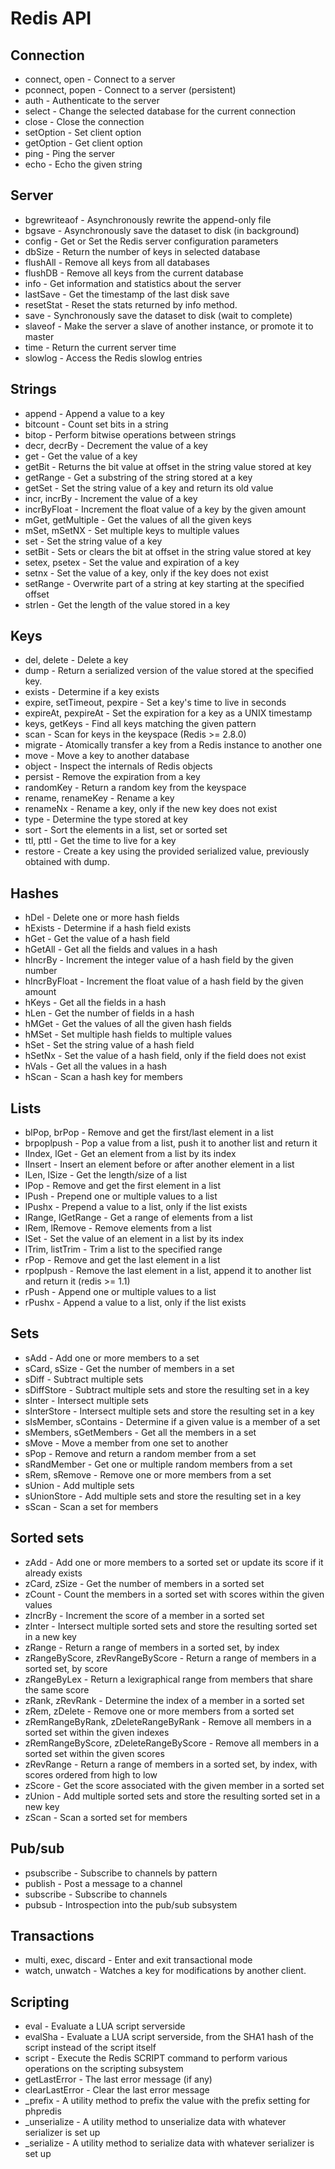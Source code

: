 # Redis API

## Connection

* connect, open - Connect to a server
* pconnect, popen - Connect to a server (persistent)
* auth - Authenticate to the server
* select - Change the selected database for the current connection
* close - Close the connection
* setOption - Set client option
* getOption - Get client option
* ping - Ping the server
* echo - Echo the given string

## Server

* bgrewriteaof - Asynchronously rewrite the append-only file
* bgsave - Asynchronously save the dataset to disk (in background)
* config - Get or Set the Redis server configuration parameters
* dbSize - Return the number of keys in selected database
* flushAll - Remove all keys from all databases
* flushDB - Remove all keys from the current database
* info - Get information and statistics about the server
* lastSave - Get the timestamp of the last disk save
* resetStat - Reset the stats returned by info method.
* save - Synchronously save the dataset to disk (wait to complete)
* slaveof - Make the server a slave of another instance, or promote it to master
* time - Return the current server time
* slowlog - Access the Redis slowlog entries

## Strings

* append - Append a value to a key
* bitcount - Count set bits in a string
* bitop - Perform bitwise operations between strings
* decr, decrBy - Decrement the value of a key
* get - Get the value of a key
* getBit - Returns the bit value at offset in the string value stored at key
* getRange - Get a substring of the string stored at a key
* getSet - Set the string value of a key and return its old value
* incr, incrBy - Increment the value of a key
* incrByFloat - Increment the float value of a key by the given amount
* mGet, getMultiple - Get the values of all the given keys
* mSet, mSetNX - Set multiple keys to multiple values
* set - Set the string value of a key
* setBit - Sets or clears the bit at offset in the string value stored at key
* setex, psetex - Set the value and expiration of a key
* setnx - Set the value of a key, only if the key does not exist
* setRange - Overwrite part of a string at key starting at the specified offset
* strlen - Get the length of the value stored in a key

## Keys

* del, delete - Delete a key
* dump - Return a serialized version of the value stored at the specified key.
* exists - Determine if a key exists
* expire, setTimeout, pexpire - Set a key's time to live in seconds
* expireAt, pexpireAt - Set the expiration for a key as a UNIX timestamp
* keys, getKeys - Find all keys matching the given pattern
* scan - Scan for keys in the keyspace (Redis >= 2.8.0)
* migrate - Atomically transfer a key from a Redis instance to another one
* move - Move a key to another database
* object - Inspect the internals of Redis objects
* persist - Remove the expiration from a key
* randomKey - Return a random key from the keyspace
* rename, renameKey - Rename a key
* renameNx - Rename a key, only if the new key does not exist
* type - Determine the type stored at key
* sort - Sort the elements in a list, set or sorted set
* ttl, pttl - Get the time to live for a key
* restore - Create a key using the provided serialized value, previously obtained with dump.

## Hashes

* hDel - Delete one or more hash fields
* hExists - Determine if a hash field exists
* hGet - Get the value of a hash field
* hGetAll - Get all the fields and values in a hash
* hIncrBy - Increment the integer value of a hash field by the given number
* hIncrByFloat - Increment the float value of a hash field by the given amount
* hKeys - Get all the fields in a hash
* hLen - Get the number of fields in a hash
* hMGet - Get the values of all the given hash fields
* hMSet - Set multiple hash fields to multiple values
* hSet - Set the string value of a hash field
* hSetNx - Set the value of a hash field, only if the field does not exist
* hVals - Get all the values in a hash
* hScan - Scan a hash key for members

## Lists

* blPop, brPop - Remove and get the first/last element in a list
* brpoplpush - Pop a value from a list, push it to another list and return it
* lIndex, lGet - Get an element from a list by its index
* lInsert - Insert an element before or after another element in a list
* lLen, lSize - Get the length/size of a list
* lPop - Remove and get the first element in a list
* lPush - Prepend one or multiple values to a list
* lPushx - Prepend a value to a list, only if the list exists
* lRange, lGetRange - Get a range of elements from a list
* lRem, lRemove - Remove elements from a list
* lSet - Set the value of an element in a list by its index
* lTrim, listTrim - Trim a list to the specified range
* rPop - Remove and get the last element in a list
* rpoplpush - Remove the last element in a list, append it to another list and return it (redis >= 1.1)
* rPush - Append one or multiple values to a list
* rPushx - Append a value to a list, only if the list exists

## Sets

* sAdd - Add one or more members to a set
* sCard, sSize - Get the number of members in a set
* sDiff - Subtract multiple sets
* sDiffStore - Subtract multiple sets and store the resulting set in a key
* sInter - Intersect multiple sets
* sInterStore - Intersect multiple sets and store the resulting set in a key
* sIsMember, sContains - Determine if a given value is a member of a set
* sMembers, sGetMembers - Get all the members in a set
* sMove - Move a member from one set to another
* sPop - Remove and return a random member from a set
* sRandMember - Get one or multiple random members from a set
* sRem, sRemove - Remove one or more members from a set
* sUnion - Add multiple sets
* sUnionStore - Add multiple sets and store the resulting set in a key
* sScan - Scan a set for members

## Sorted sets

* zAdd - Add one or more members to a sorted set or update its score if it already exists
* zCard, zSize - Get the number of members in a sorted set
* zCount - Count the members in a sorted set with scores within the given values
* zIncrBy - Increment the score of a member in a sorted set
* zInter - Intersect multiple sorted sets and store the resulting sorted set in a new key
* zRange - Return a range of members in a sorted set, by index
* zRangeByScore, zRevRangeByScore - Return a range of members in a sorted set, by score
* zRangeByLex - Return a lexigraphical range from members that share the same score
* zRank, zRevRank - Determine the index of a member in a sorted set
* zRem, zDelete - Remove one or more members from a sorted set
* zRemRangeByRank, zDeleteRangeByRank - Remove all members in a sorted set within the given indexes
* zRemRangeByScore, zDeleteRangeByScore - Remove all members in a sorted set within the given scores
* zRevRange - Return a range of members in a sorted set, by index, with scores ordered from high to low
* zScore - Get the score associated with the given member in a sorted set
* zUnion - Add multiple sorted sets and store the resulting sorted set in a new key
* zScan - Scan a sorted set for members

## Pub/sub

* psubscribe - Subscribe to channels by pattern
* publish - Post a message to a channel
* subscribe - Subscribe to channels
* pubsub - Introspection into the pub/sub subsystem

## Transactions

* multi, exec, discard - Enter and exit transactional mode
* watch, unwatch - Watches a key for modifications by another client.

## Scripting

* eval - Evaluate a LUA script serverside
* evalSha - Evaluate a LUA script serverside, from the SHA1 hash of the script instead of the script itself
* script - Execute the Redis SCRIPT command to perform various operations on the scripting subsystem
* getLastError - The last error message (if any)
* clearLastError - Clear the last error message
* _prefix - A utility method to prefix the value with the prefix setting for phpredis
* _unserialize - A utility method to unserialize data with whatever serializer is set up
* _serialize - A utility method to serialize data with whatever serializer is set up
